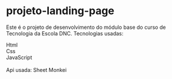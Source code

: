 # projeto-landing-page
<p>Este é o projeto de desenvolvimento do módulo base do curso de Tecnologia da Escola DNC.
Tecnologias usadas:</p>
Html<br>
Css<br>
JavaScript<br><br>
Api usada:
Sheet Monkei
